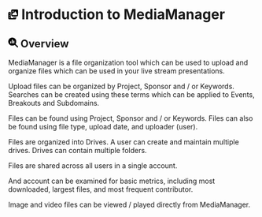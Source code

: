 # <img src="https://raw.githubusercontent.com/vishaldhole173/pro-stream-documentation/main/fontawesome/svgs/solid/photo-film.svg" width="20" height="20"> Introduction to MediaManager

## <img src="https://raw.githubusercontent.com/vishaldhole173/pro-stream-documentation/main/fontawesome/svgs/solid/magnifying-glass-chart.svg" width="20" height="20"> Overview

MediaManager is a file organization tool which can be used to upload and organize files which can be used in your live stream presentations.

Upload files can be organized by Project, Sponsor and / or Keywords. Searches can be created using these terms which can be applied to Events, Breakouts and Subdomains.

Files can be found using Project, Sponsor and / or Keywords. Files can also be found using file type, upload date, and uploader (user).

Files are organized into Drives. A user can create and maintain multiple drives. Drives can contain multiple folders.

Files are shared across all users in a single account.

And account can be examined for basic metrics, including most downloaded, largest files, and most frequent contributor.

Image and video files can be viewed / played directly from MediaManager.

